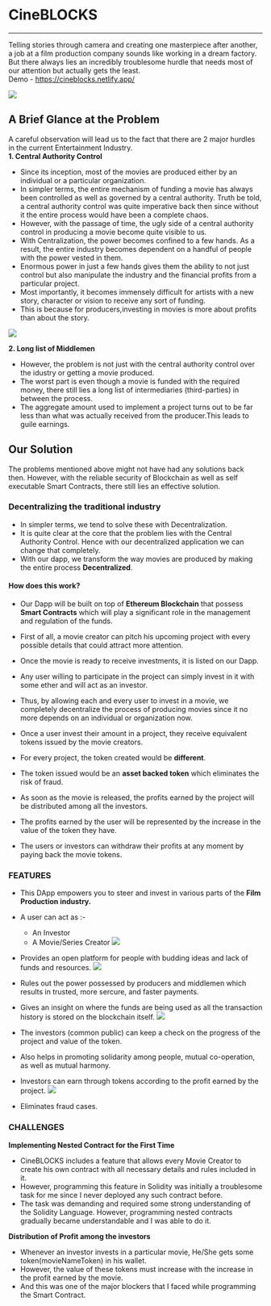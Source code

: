 # CineBLOCKS
---
Telling stories through camera and creating one masterpiece after another, a job at a film production company sounds like working in a dream factory. But there always lies an incredibly troublesome hurdle that needs most of our attention but actually gets the least.    
Demo - https://cineblocks.netlify.app/

![](https://i.imgur.com/hSkykoA.jpg)

## A Brief Glance at the Problem  
 
A careful observation will lead us to the fact that there are 2 major hurdles in the current Entertainment Industry.     
**1. Central Authority Control**
* Since its inception, most of the movies are produced either by an individual or a particular organization.
* In simpler terms, the entire mechanism of funding a movie has always been controlled as well as governed by a central authority. Truth be told, a central authority control was quite imperative back then since without it the entire process would have been a complete chaos.
* However, with the passage of time, the ugly side of a central authority control in producing a movie become quite visible to us.
* With Centralization, the power becomes confined to a few hands. As a result, the entire industry becomes dependent on a handful of people with the power vested in them. 
* Enormous power in just a few hands gives them the ability to not just control but also manipulate the industry and the financial profits from a particular project.
* Most importantly, it becomes immensely difficult for artists with a new story, character or vision to receive any sort of funding.
* This is because for producers,investing in movies is more about profits than about the story. 

![](https://i.imgur.com/bnjDhpV.png)

**2. Long list of Middlemen**
* However, the problem is not just with the central authority control over the idustry or getting a movie produced.
* The worst part is even though a movie is funded with the required money, there still lies a long list of intermediaries (third-parties) in between the process.
* The aggregate amount used to implement a project turns out to be far less than what was actually received from the producer.This leads to guile earnings.


## Our Solution 
The problems mentioned above might not have had any solutions back then.
However, with the reliable security of Blockchain as well as self executable Smart Contracts, there still lies an effective solution.
### Decentralizing the traditional industry
* In simpler terms, we tend to solve these with Decentralization.
* It is quite clear at the core that the problem lies with the Central Authority Control. Hence with our decentralized application we can change that completely.
* With our dapp, we transform the way movies are produced by making the entire process **Decentralized**.
#### How does this work?
* Our Dapp will be built on top of **Ethereum Blockchain** that possess **Smart Contracts** which will play a significant role in the management and regulation of the funds.
* First of all, a movie creator can pitch his upcoming project with every possible details that could attract more attention.
* Once the movie is ready to receive investments, it is listed on our Dapp.
* Any user willing to participate in the project can simply invest in it with some ether and will act as an investor.
* Thus, by allowing each and every user to invest in a movie, we completely decentralize the process of producing movies since it no more depends on an individual or organization now.
* Once a user invest their amount in a project, they receive equivalent tokens issued by the movie creators.
* For every project, the token created would be **different**.
* The token issued would be an **asset backed token** which eliminates the risk of fraud.

* As soon as the movie is released, the profits earned by the project will be distributed among all the investors. 
* The profits earned by the user will be represented by the increase in the value of the token they have.
* The users or investors can withdraw their profits at any moment by paying back the movie tokens.

### FEATURES 

* This DApp empowers you to steer and invest in various parts of the **Film Production industry.**
* A user can act as :-
    * An Investor 
    * A Movie/Series Creator 
  ![](https://i.imgur.com/7EP5Azf.jpg)

* Provides an open platform for people with budding ideas and lack of funds and resources.
![](https://i.imgur.com/W8ucRrO.jpg)

* Rules out the power possessed by producers and middlemen which results in trusted, more sercure, and faster payments.
* Gives an insight on where the funds are being used as all the transaction history is stored on the blockchain itself.
![](https://i.imgur.com/ZknOB5i.jpg)

* The investors (common public) can keep a check on the progress of the project and value of the token.
* Also helps in promoting solidarity among people, mutual co-operation, as well as mutual harmony.
* Investors can earn through tokens according to the profit earned by the project. 
![](https://i.imgur.com/jppZ895.jpg)

* Eliminates fraud cases.

### CHALLENGES
 **Implementing Nested Contract for the First Time**
 * CineBLOCKS includes a feature that allows every Movie Creator to create his own contract with all necessary details and rules included in it.
 * However, programming this feature in Solidity was initially a troublesome task for me since I never deployed any such contract before. 
 * The task was demanding and required some strong understanding of the Solidity Language. However, programming nested contracts gradually became       understandable and I was able to do it.

**Distribution of Profit among the investors**
 * Whenever an investor invests in a particular movie, He/She gets some token(movieNameToken) in his wallet.
 * However, the value of these tokens must increase with the increase in the profit earned by the movie. 
 * And this was one of the major blockers that I faced while programming the Smart Contract.
